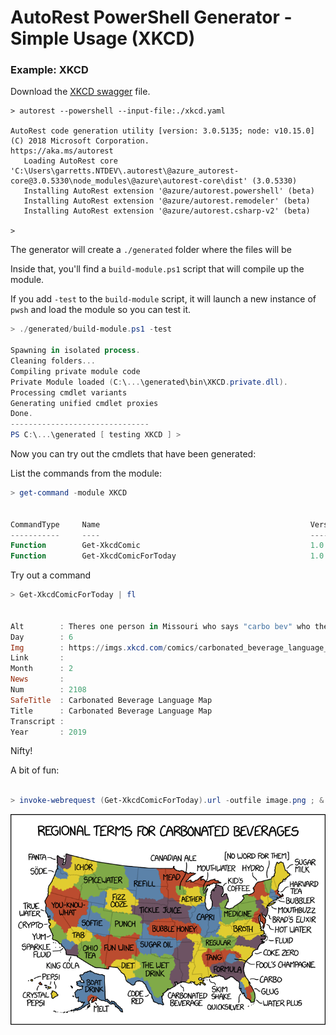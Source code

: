 # AutoRest PowerShell Generator - Simple Usage (XKCD)

### Example: XKCD 

Download the [XKCD swagger](https://raw.githubusercontent.com/Azure/autorest.powershell/v3/samples/Xkcd/xkcd.yaml) file.

``` 
> autorest --powershell --input-file:./xkcd.yaml 

AutoRest code generation utility [version: 3.0.5135; node: v10.15.0]
(C) 2018 Microsoft Corporation.
https://aka.ms/autorest
   Loading AutoRest core      'C:\Users\garretts.NTDEV\.autorest\@azure_autorest-core@3.0.5330\node_modules\@azure\autorest-core\dist' (3.0.5330)
   Installing AutoRest extension '@azure/autorest.powershell' (beta)
   Installing AutoRest extension '@azure/autorest.remodeler' (beta)
   Installing AutoRest extension '@azure/autorest.csharp-v2' (beta)

> 
```

The generator will create a `./generated` folder where the files will be

Inside that, you'll find a `build-module.ps1` script that will compile up the module.

If you add `-test` to the `build-module` script, it will launch a new instance of `pwsh` and load the module so you can test it.

``` powershell
> ./generated/build-module.ps1 -test

Spawning in isolated process.
Cleaning folders...
Compiling private module code
Private Module loaded (C:\...\generated\bin\XKCD.private.dll).
Processing cmdlet variants
Generating unified cmdlet proxies
Done.
-------------------------------
PS C:\...\generated [ testing XKCD ] >

```

Now you can try out the cmdlets that have been generated:

List the commands from the module:

``` powershell
> get-command -module XKCD


CommandType     Name                                               Version    Source
-----------     ----                                               -------    ------
Function        Get-XkcdComic                                      1.0        XKCD
Function        Get-XkcdComicForToday                              1.0        XKCD
```

Try out a command
``` powershell
> Get-XkcdComicForToday | fl 


Alt        : Theres one person in Missouri who says "carbo bev" who the entire rest of the country HATES.
Day        : 6
Img        : https://imgs.xkcd.com/comics/carbonated_beverage_language_map.png
Link       :
Month      : 2
News       :
Num        : 2108
SafeTitle  : Carbonated Beverage Language Map
Title      : Carbonated Beverage Language Map
Transcript :
Year       : 2019
```

Nifty!

A bit of fun:

``` powershell

> invoke-webrequest (Get-XkcdComicForToday).url -outfile image.png ; & ./image.png 

```

![Today's Comic](./pic.png)

